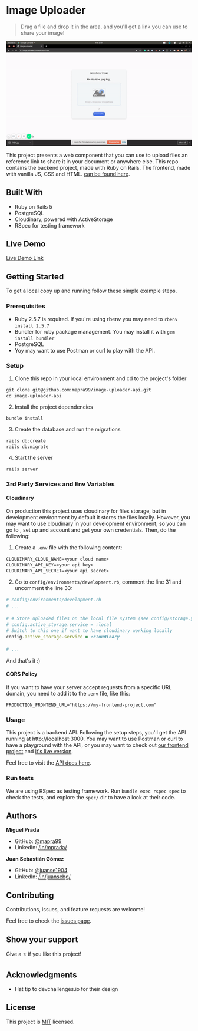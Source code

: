 # Image Uploader

> Drag a file and drop it in the area, and you'll get a link you can use to share your image!

![](/docs/demo.gif)

This project presents a web component that you can use to upload files an reference link to share it in your document or anywhere else. This repo contains the backend project, made with Ruby on Rails. The frontend, made with vanilla JS, CSS and HTML. [can be found here](https://github.com/juanse1904/image-uploader-frontend).

## Built With

- Ruby on Rails 5
- PostgreSQL
- Cloudinary, powered with ActiveStorage
- RSpec for testing framework

## Live Demo

[Live Demo Link](https://image-uploader-be.herokuapp.com/)


## Getting Started

To get a local copy up and running follow these simple example steps.

### Prerequisites

- Ruby 2.5.7 is required. If you're using rbenv you may need to `rbenv install 2.5.7`
- Bundler for ruby package management. You may install it with `gem install bundler`
- PostgreSQL
- Yoy may want to use Postman or curl to play with the API.

### Setup

1. Clone this repo in your local environment and cd to the project's folder
```
git clone git@github.com:mapra99/image-uploader-api.git
cd image-uploader-api
```
2. Install the project dependencies
```
bundle install
```
3. Create the database and run the migrations
```
rails db:create
rails db:migrate
```
4. Start the server
```
rails server
```

### 3rd Party Services and Env Variables

#### Cloudinary

On production this project uses cloudinary for files storage, but in development environment by default it stores the files locally. However, you may want to use cloudinary in your development environment, so you can go to [](https://cloudinary.com/), set up and account and get your own credentials. Then, do the following:

1. Create a `.env` file with the following content:
```
CLOUDINARY_CLOUD_NAME=<your cloud name>
CLOUDINARY_API_KEY=<your api key>
CLOUDINARY_API_SECRET=<your api secret>
```

2. Go to `config/environments/development.rb`, comment the line 31 and uncomment the line 33:
```ruby
# config/environments/development.rb
# ...

# # Store uploaded files on the local file system (see config/storage.yml for options)
# config.active_storage.service = :local
# Switch to this one if want to have cloudinary working locally
config.active_storage.service = :cloudinary

# ...
```

And that's it :)

#### CORS Policy

If you want to have your server accept requests from a specific URL domain, you need to add it to the `.env` file, like this:
```
PRODUCTION_FRONTEND_URL="https://my-frontend-project.com"
```

### Usage

This project is a backend API. Following the setup steps, you'll get the API running at http://localhost:3000. You may want to use Postman or curl to have a playground with the API, or you may want to check out [our frontend project](https://github.com/juanse1904/image-uploader-frontend) and [it's live version](https://image-uploader-frontend.vercel.app/).

Feel free to visit the [API docs here](https://documenter.getpostman.com/view/10455715/TVRn3muW).

### Run tests

We are using RSpec as testing framework. Run `bundle exec rspec spec` to check the tests, and explore the `spec/` dir to have a look at their code.

## Authors

**Miguel Prada**

- GitHub: [@mapra99](https://github.com/mapra99)
- LinkedIn: [/in/mprada/](https://www.linkedin.com/in/mprada/?locale=en_US)

**Juan Sebastián Gómez**

- GitHub: [@juanse1904](https://github.com/juanse1904)
- LinkedIn: [/in/juansebg/](https://www.linkedin.com/in/juansebg/)

## Contributing

Contributions, issues, and feature requests are welcome!

Feel free to check the [issues page](issues/).

## Show your support

Give a ⭐️ if you like this project!

## Acknowledgments

- Hat tip to devchallenges.io for their design

## License

This project is [MIT](lic.url) licensed.
